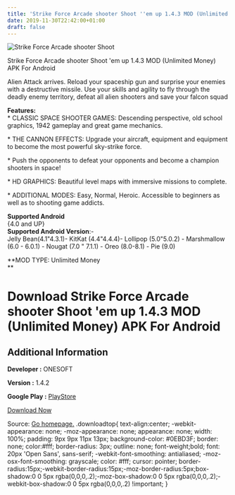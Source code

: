 ```yaml
---
title: 'Strike Force Arcade shooter Shoot ''em up 1.4.3 MOD (Unlimited Money) APK For Android'
date: 2019-11-30T22:42:00+01:00
draft: false
---
```


![Strike Force Arcade shooter Shoot ](https://i1.wp.com/apkhome.net/wp-content/uploads/2019/11/Strike-Force-Arcade-shooter-Shoot-em-up-1.4.3-MOD-Unlimited-Money.png "Strike Force Arcade shooter Shoot ")

  

Strike Force Arcade shooter Shoot 'em up 1.4.3 MOD (Unlimited Money) APK For Android

Alien Attack arrives. Reload your spaceship gun and surprise your enemies with a destructive missile. Use your skills and agility to fly through the deadly enemy territory, defeat all alien shooters and save your falcon squad

**Features:**  
\* CLASSIC SPACE SHOOTER GAMES: Descending perspective, old school graphics, 1942 gameplay and great game mechanics.

\* THE CANNON EFFECTS: Upgrade your aircraft, equipment and equipment to become the most powerful sky-strike force.

\* Push the opponents to defeat your opponents and become a champion shooters in space!

\* HD GRAPHICS: Beautiful level maps with immersive missions to complete.

\* ADDITIONAL MODES: Easy, Normal, Heroic. Accessible to beginners as well as to shooting game addicts.

**Supported Android**  
{4.0 and UP}  
**Supported Android Version**:-  
Jelly Bean(4.1"4.3.1)- KitKat (4.4"4.4.4)- Lollipop (5.0"5.0.2) - Marshmallow (6.0 - 6.0.1) - Nougat (7.0 " 7.1.1) - Oreo (8.0-8.1) - Pie (9.0)

**MOD TYPE: Unlimited Money  
**

Download Strike Force Arcade shooter Shoot 'em up 1.4.3 MOD (Unlimited Money) APK For Android
=============================================================================================

Additional Information
----------------------

**Developer :** ONESOFT

**Version :** 1.4.2

**Google Play :** [PlayStore](https://play.google.com/store/apps/details?id=com.rocket.sky.shooter)

  

[Download Now](https://store4app.co/post/strike-force-arcade-shooter-shoot-em-up-1-4-3-mod-unlimited-money-apk-for-android_1575145398)

  
Source: [Go homepage.](https://store4app.co/post/strike-force-arcade-shooter-shoot-em-up-1-4-3-mod-unlimited-money-apk-for-android_1575145398) .downloadtop{ text-align:center; -webkit-appearance: none; -moz-appearance: none; appearance: none; width: 100%; padding: 9px 9px 11px 13px; background-color: #0EBD3F; border: none; color:#fff; border-radius: 3px; outline: none; font-weight;bold; font: 20px 'Open Sans', sans-serif; -webkit-font-smoothing: antialiased; -moz-osx-font-smoothing: grayscale; color: #fff; cursor: pointer; border-radius:15px;-webkit-border-radius:15px;-moz-border-radius:5px;box-shadow:0 0 5px rgba(0,0,0,.2);-moz-box-shadow:0 0 5px rgba(0,0,0,.2);-webkit-box-shadow:0 0 5px rgba(0,0,0,.2) !important; }